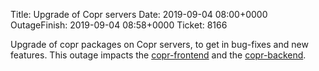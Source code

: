 Title: Upgrade of Copr servers
Date: 2019-09-04 08:00+0000
OutageFinish: 2019-09-04 08:58+0000
Ticket: 8166

Upgrade of copr packages on Copr servers, to get in bug-fixes and new features.
This outage impacts the [copr-frontend](https://copr.fedorainfracloud.org) and the 
[copr-backend](https://copr-be.cloud.fedoraproject.org/).